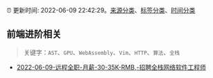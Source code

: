 :alarm_clock: 更新时间: 2022-06-09 22:42:29。[来源分类](../README.md)、[标签分类](../TAGS.md)、[时间分类](../TIMELINE.md)

## 前端进阶相关


> 关键字：`AST`、`GPU`、`WebAssembly`、`Vim`、`HTTP`、`算法`、`全栈`



- [2022-06-09-远程全职-月薪-30-35K-RMB,-招聘全栈网络软件工程师](https://www.v2ex.com/t/858569) 